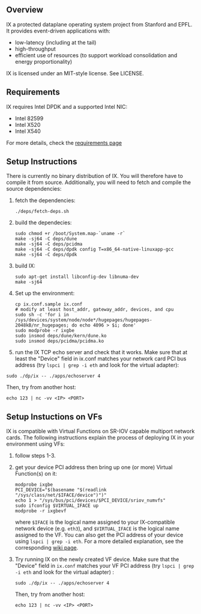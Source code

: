 ## Overview

IX a protected dataplane operating system project from Stanford and EPFL. It provides event-driven applications with:
* low-latency (including at the tail)
* high-throughput
* efficient use of resources (to support workload consolidation and energy proportionality)

IX is licensed under an MIT-style license.  See LICENSE.

## Requirements

IX requires Intel DPDK and a supported Intel NIC: 
- Intel 82599
- Intel X520
- Intel X540

For more details, check the [requirements page](https://github.com/ix-project/ix/wiki/Requirements) 

## Setup Instructions

There is currently no binary distribution of IX. You will therefore have to compile it from source. Additionally, you will need to fetch and compile the source dependencies:

1. fetch the dependencies:
   ```
   ./deps/fetch-deps.sh
   ```

2. build the dependecies:
   ```
   sudo chmod +r /boot/System.map-`uname -r`
   make -sj64 -C deps/dune
   make -sj64 -C deps/pcidma
   make -sj64 -C deps/dpdk config T=x86_64-native-linuxapp-gcc
   make -sj64 -C deps/dpdk

   ```

3. build IX:
   ```
   sudo apt-get install libconfig-dev libnuma-dev
   make -sj64
   ```

4. Set up the environment:
   ```
   cp ix.conf.sample ix.conf
   # modify at least host_addr, gateway_addr, devices, and cpu
   sudo sh -c 'for i in /sys/devices/system/node/node*/hugepages/hugepages-2048kB/nr_hugepages; do echo 4096 > $i; done'
   sudo modprobe -r ixgbe
   sudo insmod deps/dune/kern/dune.ko
   sudo insmod deps/pcidma/pcidma.ko
   ```
   
5.  run the IX TCP echo server and check that it works. Make sure that at least the "Device" field in ix.conf matches your network card PCI bus address (try `lspci | grep -i eth` and look for the virtual adapter):

   ```
   sudo ./dp/ix -- ./apps/echoserver 4
   ```

   Then, try from another host:
   ```
   echo 123 | nc -vv <IP> <PORT>
   ```

## Setup Instuctions on VFs

IX is compatible with Virtual Functions on SR-IOV capable multiport network cards. The following instructions explain the process of deploying IX in your environment using VFs:

1. follow steps 1-3.

2. get your device PCI address then bring up one (or more) Virtual Function(s) on it:
   ```
   modprobe ixgbe
   PCI_DEVICE="$(basename "$(readlink "/sys/class/net/$IFACE/device")")"
   echo 1 > "/sys/bus/pci/devices/$PCI_DEVICE/sriov_numvfs"
   sudo ifconfig $VIRTUAL_IFACE up
   modprobe -r ixgbevf
   ```

   where `$IFACE` is the logical name assigned to your IX-compatible network device (e.g. `eth3`), and `$VIRTUAL_IFACE` is the logical name assigned to the VF. You can also get the PCI address of your device using `lspci | grep -i eth`. For a more detailed explanation, see the corresponding [wiki page](https://github.com/ix-project/ix/wiki/running-ix#virtual-functions). 

3. Try running IX on the newly created VF device. Make sure that the "Device" field in `ix.conf` matches your VF PCI address (try `lspci | grep -i eth` and look for the virtual adapter) :

   ```
   sudo ./dp/ix -- ./apps/echoserver 4
   ```

   Then, try from another host:
   ```
   echo 123 | nc -vv <IP> <PORT>
   ```
